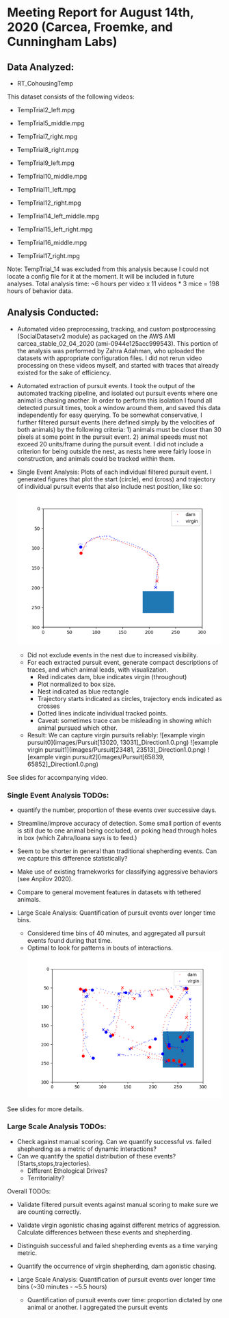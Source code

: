 # Meeting Report for August 14th, 2020 (Carcea, Froemke, and Cunningham Labs)

## Data Analyzed:
* RT\_CohousingTemp

This dataset consists of the following videos:  
* TempTrial2\_left.mpg

* TempTrial5\_middle.mpg

* TempTrial7\_right.mpg

* TempTrial8\_right.mpg

* TempTrial9\_left.mpg

* TempTrial10\_middle.mpg

* TempTrial11\_left.mpg

* TempTrial12\_right.mpg

* TempTrial14\_left\_middle.mpg

* TempTrial15\_left\_right.mpg

* TempTrial16\_middle.mpg

* TempTrial17\_right.mpg

Note: TempTrial\_14 was excluded from this analysis because I could not locate a config file for it at the moment. It will be included in future analyses. 
Total analysis time: ~6 hours per video x 11 videos * 3 mice = 198 hours of behavior data.  

## Analysis Conducted:
* Automated video preprocessing, tracking, and custom postprocessing (SocialDatasetv2 module) as packaged on the AWS AMI carcea\_stable\_02\_04\_2020 (ami-0944e125acc999543). This portion of the analysis was performed by Zahra Adahman, who uploaded the datasets with appropriate configuration files. I did not rerun video processing on these videos myself, and started with traces that already existed for the sake of efficiency. 

* Automated extraction of pursuit events. I took the output of the automated tracking pipeline, and isolated out pursuit events where one animal is chasing another. In order to perform this isolation I found all detected pursuit times, took a window around them, and saved this data independently for easy querying. To be somewhat conservative, I further filtered pursuit events (here defined simply by the velocities of both animals) by the following criteria: 1) animals must be closer than 30 pixels at some point in the pursuit event. 2) animal speeds must not exceed 20 units/frame during the pursuit event. I did not include a criterion for being outside the nest, as nests here were fairly loose in construction, and animals could be tracked within them.   

* Single Event Analysis: Plots of each individual filtered pursuit event. I generated figures that plot the start (circle), end (cross) and trajectory of individual pursuit events that also include nest position, like so:  
![example plot](images/example_trace1.png) 

    * Did not exclude events in the nest due to increased visibility. 
    * For each extracted pursuit event, generate compact descriptions of traces, and which animal leads, with visualization.
        * Red indicates dam, blue indicates virgin (throughout)
        * Plot normalized to box size.  
        * Nest indicated as blue rectangle
        * Trajectory starts indicated as circles, trajectory ends indicated as crosses
        * Dotted lines indicate individual tracked points.
        * Caveat: sometimes trace can be misleading in showing which animal pursued which other.
    * Result: We can capture virgin pursuits reliably:
![example virgin pursuit0](images/Pursuit[13020, 13031]_Direction1.0.png)
![example virgin pursuit1](images/Pursuit[23481, 23513]_Direction1.0.png)
![example virgin pursuit2](images/Pursuit[65839, 65852]_Direction1.0.png)

See slides for accompanying video. 

### Single Event Analysis TODOs: 

* quantify the number, proportion of these events over successive days. 
* Streamline/improve accuracy of detection. Some small portion of events is still due to one animal being occluded, or poking head through holes in box (which Zahra/Ioana says is to feed.) 
* Seem to be shorter in general than traditional shepherding events. Can we capture this difference statistically? 
* Make use of existing framekworks for classifying aggressive behaviors (see Anpilov 2020).
* Compare to general movement features in datasets with tethered animals. 

* Large Scale Analysis: Quantification of pursuit events over longer time bins. 
    * Considered time bins of 40 minutes, and aggregated all pursuit events found during that time. 
    * Optimal to look for patterns in bouts of interactions. 
![example aggregate plot 0](images/TempTrial5_Aggregate_Pursuit_Plots_ROI_2/AGGREGATE_PART_0.png)

See slides for more details. 

### Large Scale Analysis TODOs:

* Check against manual scoring. Can we quantify successful vs. failed shepherding as a metric of dynamic interactions? 
* Can we quantify the spatial distribution of these events? (Starts,stops,trajectories). 
    * Different Ethological Drives?
    * Territoriality?

Overall TODOs:
* Validate filtered pursuit events against manual scoring to make sure we are counting correctly.
* Validate virgin agonistic chasing against different metrics of aggression. Calculate differences between these events and shepherding. 
* Distinguish successful and failed shepherding events as a time varying metric. 
* Quantify the occurrence of virgin shepherding, dam agonistic chasing. 




* Large Scale Analysis: Quantification of pursuit events over longer time bins (~30 minutes - ~5.5 hours)
    * Quantification of pursuit events over time: proportion dictated by one animal or another. I aggregated the pursuit events  

